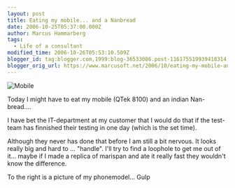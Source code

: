 ```yaml
---
layout: post
title: Eating my mobile... and a Nanbread
date: 2006-10-25T05:37:00.000Z
author: Marcus Hammarberg
tags:
  - Life of a consultant
modified_time: 2006-10-26T05:53:10.509Z
blogger_id: tag:blogger.com,1999:blog-36533086.post-116175519939418314
blogger_orig_url: https://www.marcusoft.net/2006/10/eating-my-mobile-and-nanbread.html
---
```


![Mobile](http://www.myqtek.com/media/12359-8100_front.gif)

Today I might have to eat my mobile (QTek 8100) and an indian Nan-bread....

I have bet the IT-department at my customer that I would do that if the test-team has finnished their testing in one day (which is the set time).

Although they never has done that before I am still a bit nervous. It looks really big and hard to ... "handle". I'll try to find a loophole to get me out of it... maybe if I made a replica of marispan and ate it really fast they wouldn't know the difference.

To the right is a picture of my phonemodel... Gulp
